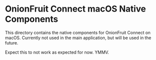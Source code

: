 # OnionFruit Connect macOS Native Components

This directory contains the native components for OnionFruit Connect on macOS. Currently not used in the main application, but will be used in the future.

Expect this to not work as expected for now. YMMV.